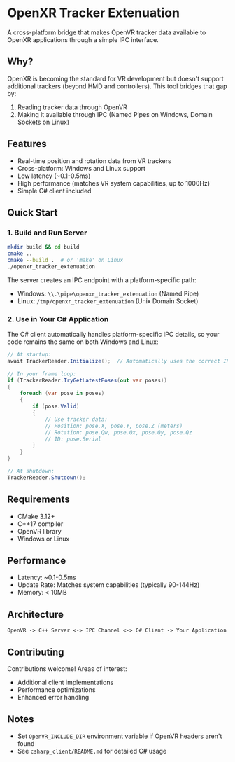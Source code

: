 # OpenXR Tracker Extenuation

A cross-platform bridge that makes OpenVR tracker data available to OpenXR applications through a simple IPC interface.

## Why?
OpenXR is becoming the standard for VR development but doesn't support additional trackers (beyond HMD and controllers). This tool bridges that gap by:
1. Reading tracker data through OpenVR
2. Making it available through IPC (Named Pipes on Windows, Domain Sockets on Linux)

## Features
- Real-time position and rotation data from VR trackers
- Cross-platform: Windows and Linux support
- Low latency (~0.1-0.5ms)
- High performance (matches VR system capabilities, up to 1000Hz)
- Simple C# client included

## Quick Start

### 1. Build and Run Server
```bash
mkdir build && cd build
cmake ..
cmake --build .  # or 'make' on Linux
./openxr_tracker_extenuation
```

The server creates an IPC endpoint with a platform-specific path:
- Windows: `\\.\pipe\openxr_tracker_extenuation` (Named Pipe)
- Linux: `/tmp/openxr_tracker_extenuation` (Unix Domain Socket)

### 2. Use in Your C# Application
The C# client automatically handles platform-specific IPC details, so your code remains the same on both Windows and Linux:

```csharp
// At startup:
await TrackerReader.Initialize();  // Automatically uses the correct IPC method for your platform

// In your frame loop:
if (TrackerReader.TryGetLatestPoses(out var poses))
{
    foreach (var pose in poses)
    {
        if (pose.Valid)
        {
            // Use tracker data:
            // Position: pose.X, pose.Y, pose.Z (meters)
            // Rotation: pose.Qw, pose.Qx, pose.Qy, pose.Qz
            // ID: pose.Serial
        }
    }
}

// At shutdown:
TrackerReader.Shutdown();
```

## Requirements
- CMake 3.12+
- C++17 compiler
- OpenVR library
- Windows or Linux

## Performance
- Latency: ~0.1-0.5ms
- Update Rate: Matches system capabilities (typically 90-144Hz)
- Memory: < 10MB

## Architecture
```
OpenVR -> C++ Server <-> IPC Channel <-> C# Client -> Your Application
```

## Contributing
Contributions welcome! Areas of interest:
- Additional client implementations
- Performance optimizations
- Enhanced error handling

## Notes
- Set `OpenVR_INCLUDE_DIR` environment variable if OpenVR headers aren't found
- See `csharp_client/README.md` for detailed C# usage
